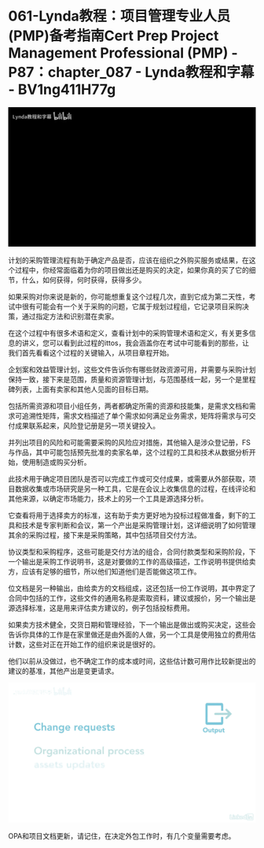 # 061-Lynda教程：项目管理专业人员(PMP)备考指南Cert Prep Project Management Professional (PMP) - P87：chapter_087 - Lynda教程和字幕 - BV1ng411H77g

![](img/ec9af599aeea8f1abd6bd65b38c192c9_0.png)

计划的采购管理流程有助于确定产品是否，应该在组织之外购买服务或结果，在这个过程中，你经常面临着为你的项目做出还是购买的决定，如果你真的买了它的细节，什么，如何获得，何时获得，获得多少。

如果采购对你来说是新的，你可能想重复这个过程几次，直到它成为第二天性，考试中很有可能会有一个关于采购的问题，它属于规划过程组，它记录项目采购决策，通过指定方法和识别潜在卖家。

在这个过程中有很多术语和定义，查看计划中的采购管理术语和定义，有关更多信息的讲义，您可以看到此过程的ittos，我会涵盖你在考试中可能看到的那些，让我们首先看看这个过程的关键输入，从项目章程开始。

企划案和效益管理计划，这些文件告诉你有哪些财政资源可用，并需要与采购计划保持一致，接下来是范围，质量和资源管理计划，与范围基线一起，另一个是里程碑列表，上面有卖家和其他人见面的目标日期。

包括所需资源和项目小组任务，两者都确定所需的资源和技能集，是需求文档和需求可追溯性矩阵，需求文档描述了单个需求如何满足业务需求，矩阵将需求与可交付成果联系起来，风险登记册是另一项关键投入。

并列出项目的风险和可能需要采购的风险应对措施，其他输入是涉众登记册，FS与作品，其中可能包括预先批准的卖家名单，这个过程的工具和技术从数据分析开始，使用制造或购买分析。

此技术用于确定项目团队是否可以完成工作或可交付成果，或需要从外部获取，项目数据收集或市场研究是另一种工具，它是在会议上收集信息的过程，在线评论和其他来源，以确定市场能力，技术上的另一个工具是源选择分析。

它查看将用于选择卖方的标准，这有助于卖方更好地为投标过程做准备，剩下的工具和技术是专家判断和会议，第一个产出是采购管理计划，这详细说明了如何管理其余的采购过程，接下来是采购策略，其中包括项目交付方法。

协议类型和采购程序，这些可能是交付方法的组合，合同付款类型和采购阶段，下一个输出是采购工作说明书，这是对要做的工作的高级描述，工作说明书提供给卖方，应该有足够的细节，所以他们知道他们是否能做这项工作。

位文档是另一种输出，由给卖方的文档组成，这还包括一份工作说明，其中界定了合同中包括的工作，这些文件的通用名称是索取资料，建议或报价，另一个输出是源选择标准，这是用来评估卖方建议的，例子包括投标费用。

如果卖方技术健全，交货日期和管理经验，下一个输出是做出或购买决定，这些会告诉你具体的工作是在家里做还是由外面的人做，另一个工具是使用独立的费用估计数，这些对正在开始工作的组织来说是很好的。

他们以前从没做过，也不确定工作的成本或时间，这些估计数可用作比较新提出的建议的基准，其他产出是变更请求。



![](img/ec9af599aeea8f1abd6bd65b38c192c9_2.png)

OPA和项目文档更新，请记住，在决定外包工作时，有几个变量需要考虑。